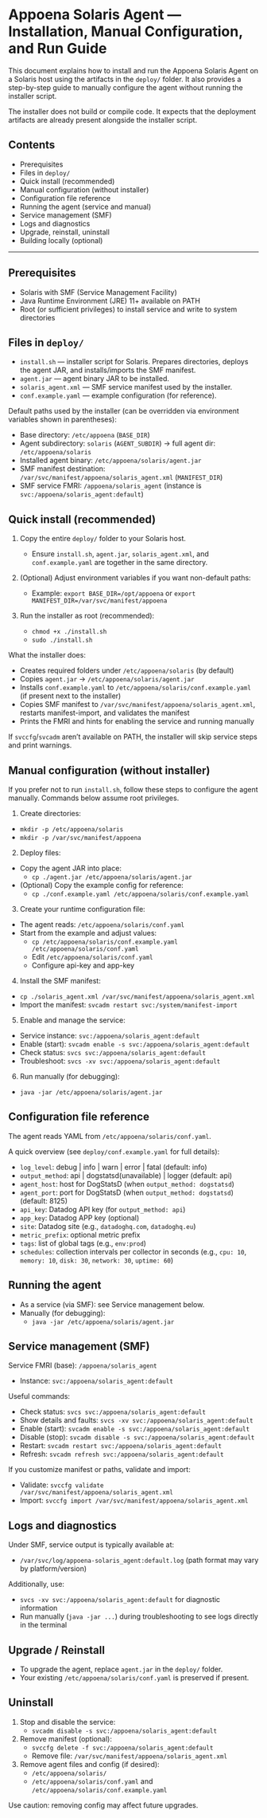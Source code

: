 # Appoena Solaris Agent — Installation, Manual Configuration, and Run Guide

This document explains how to install and run the Appoena Solaris Agent on a Solaris host using the artifacts in the `deploy/` folder. It also provides a step-by-step guide to manually configure the agent without running the installer script.

The installer does not build or compile code. It expects that the deployment artifacts are already present alongside the installer script.

## Contents
- Prerequisites
- Files in `deploy/`
- Quick install (recommended)
- Manual configuration (without installer)
- Configuration file reference
- Running the agent (service and manual)
- Service management (SMF)
- Logs and diagnostics
- Upgrade, reinstall, uninstall
- Building locally (optional)

---

## Prerequisites
- Solaris with SMF (Service Management Facility)
- Java Runtime Environment (JRE) 11+ available on PATH
- Root (or sufficient privileges) to install service and write to system directories

## Files in `deploy/`
- `install.sh` — installer script for Solaris. Prepares directories, deploys the agent JAR, and installs/imports the SMF manifest.
- `agent.jar` — agent binary JAR to be installed.
- `solaris_agent.xml` — SMF service manifest used by the installer.
- `conf.example.yaml` — example configuration (for reference).

Default paths used by the installer (can be overridden via environment variables shown in parentheses):
- Base directory: `/etc/appoena` (`BASE_DIR`)
- Agent subdirectory: `solaris` (`AGENT_SUBDIR`) → full agent dir: `/etc/appoena/solaris`
- Installed agent binary: `/etc/appoena/solaris/agent.jar`
- SMF manifest destination: `/var/svc/manifest/appoena/solaris_agent.xml` (`MANIFEST_DIR`)
- SMF service FMRI: `/appoena/solaris_agent` (instance is `svc:/appoena/solaris_agent:default`)

## Quick install (recommended)
1) Copy the entire `deploy/` folder to your Solaris host.
   - Ensure `install.sh`, `agent.jar`, `solaris_agent.xml`, and `conf.example.yaml` are together in the same directory.

2) (Optional) Adjust environment variables if you want non-default paths:
   - Example: `export BASE_DIR=/opt/appoena` or `export MANIFEST_DIR=/var/svc/manifest/appoena`

3) Run the installer as root (recommended):
   - `chmod +x ./install.sh`
   - `sudo ./install.sh`

What the installer does:
- Creates required folders under `/etc/appoena/solaris` (by default)
- Copies `agent.jar` → `/etc/appoena/solaris/agent.jar`
- Installs `conf.example.yaml` to `/etc/appoena/solaris/conf.example.yaml` (if present next to the installer)
- Copies SMF manifest to `/var/svc/manifest/appoena/solaris_agent.xml`, restarts manifest-import, and validates the manifest
- Prints the FMRI and hints for enabling the service and running manually

If `svccfg`/`svcadm` aren’t available on PATH, the installer will skip service steps and print warnings.

## Manual configuration (without installer)
If you prefer not to run `install.sh`, follow these steps to configure the agent manually. Commands below assume root privileges.

1) Create directories:
- `mkdir -p /etc/appoena/solaris`
- `mkdir -p /var/svc/manifest/appoena`

2) Deploy files:
- Copy the agent JAR into place:
  - `cp ./agent.jar /etc/appoena/solaris/agent.jar`
- (Optional) Copy the example config for reference:
  - `cp ./conf.example.yaml /etc/appoena/solaris/conf.example.yaml`

3) Create your runtime configuration file:
- The agent reads: `/etc/appoena/solaris/conf.yaml`
- Start from the example and adjust values:
  - `cp /etc/appoena/solaris/conf.example.yaml /etc/appoena/solaris/conf.yaml`
  - Edit `/etc/appoena/solaris/conf.yaml`
  - Configure api-key and app-key

4) Install the SMF manifest:
- `cp ./solaris_agent.xml /var/svc/manifest/appoena/solaris_agent.xml`
- Import the manifest: `svcadm restart svc:/system/manifest-import`

5) Enable and manage the service:
- Service instance: `svc:/appoena/solaris_agent:default`
- Enable (start): `svcadm enable -s svc:/appoena/solaris_agent:default`
- Check status: `svcs svc:/appoena/solaris_agent:default`
- Troubleshoot: `svcs -xv svc:/appoena/solaris_agent:default`

6) Run manually (for debugging):
- `java -jar /etc/appoena/solaris/agent.jar`

## Configuration file reference
The agent reads YAML from `/etc/appoena/solaris/conf.yaml`.

A quick overview (see `deploy/conf.example.yaml` for full details):
- `log_level`: debug | info | warn | error | fatal (default: info)
- `output_method`: api | dogstatsd(unavailable) | logger (default: api)
- `agent_host`: host for DogStatsD (when `output_method: dogstatsd`)
- `agent_port`: port for DogStatsD (when `output_method: dogstatsd`)(default: 8125)
- `api_key`: Datadog API key (for `output_method: api`)
- `app_key`: Datadog APP key (optional)
- `site`: Datadog site (e.g., `datadoghq.com`, `datadoghq.eu`)
- `metric_prefix`: optional metric prefix
- `tags`: list of global tags (e.g., `env:prod`)
- `schedules`: collection intervals per collector in seconds (e.g., `cpu: 10`, `memory: 10`, `disk: 30`, `network: 30`, `uptime: 60`)

## Running the agent
- As a service (via SMF): see Service management below.
- Manually (for debugging):
  - `java -jar /etc/appoena/solaris/agent.jar`

## Service management (SMF)
Service FMRI (base): `/appoena/solaris_agent`
- Instance: `svc:/appoena/solaris_agent:default`

Useful commands:
- Check status: `svcs svc:/appoena/solaris_agent:default`
- Show details and faults: `svcs -xv svc:/appoena/solaris_agent:default`
- Enable (start): `svcadm enable -s svc:/appoena/solaris_agent:default`
- Disable (stop): `svcadm disable -s svc:/appoena/solaris_agent:default`
- Restart: `svcadm restart svc:/appoena/solaris_agent:default`
- Refresh: `svcadm refresh svc:/appoena/solaris_agent:default`

If you customize manifest or paths, validate and import:
- Validate: `svccfg validate /var/svc/manifest/appoena/solaris_agent.xml`
- Import: `svccfg import /var/svc/manifest/appoena/solaris_agent.xml`

## Logs and diagnostics
Under SMF, service output is typically available at:
- `/var/svc/log/appoena-solaris_agent:default.log` (path format may vary by platform/version)

Additionally, use:
- `svcs -xv svc:/appoena/solaris_agent:default` for diagnostic information
- Run manually (`java -jar ...`) during troubleshooting to see logs directly in the terminal

## Upgrade / Reinstall
- To upgrade the agent, replace `agent.jar` in the `deploy/` folder.
- Your existing `/etc/appoena/solaris/conf.yaml` is preserved if present.

## Uninstall
1) Stop and disable the service:
   - `svcadm disable -s svc:/appoena/solaris_agent:default`
2) Remove manifest (optional):
   - `svccfg delete -f svc:/appoena/solaris_agent:default`
   - Remove file: `/var/svc/manifest/appoena/solaris_agent.xml`
3) Remove agent files and config (if desired):
   - `/etc/appoena/solaris/`
   - `/etc/appoena/solaris/conf.yaml` and `/etc/appoena/solaris/conf.example.yaml`

Use caution: removing config may affect future upgrades.
